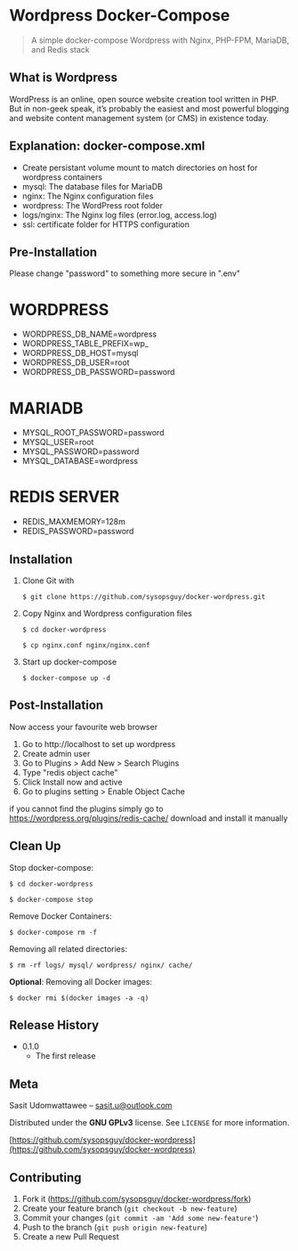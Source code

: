 # Wordpress Docker-Compose

> A simple docker-compose Wordpress with Nginx, PHP-FPM, MariaDB, and Redis stack 

## What is Wordpress
WordPress is an online, open source website creation tool written in PHP. But in non-geek speak, it’s probably the easiest and most powerful blogging and website content management system (or CMS) in existence today.

## Explanation: docker-compose.xml

* Create persistant volume mount to match directories on host for wordpress containers
* mysql: The database files for MariaDB 
* nginx: The Nginx configuration files
* wordpress: The WordPress root folder
* logs/nginx: The Nginx log files (error.log, access.log)
* ssl: certificate folder for HTTPS configuration

## Pre-Installation
Please change "password" to something more secure in ".env"

# WORDPRESS
* WORDPRESS_DB_NAME=wordpress
* WORDPRESS_TABLE_PREFIX=wp_
* WORDPRESS_DB_HOST=mysql
* WORDPRESS_DB_USER=root
* WORDPRESS_DB_PASSWORD=password

# MARIADB
* MYSQL_ROOT_PASSWORD=password
* MYSQL_USER=root
* MYSQL_PASSWORD=password
* MYSQL_DATABASE=wordpress

# REDIS SERVER
* REDIS_MAXMEMORY=128m
* REDIS_PASSWORD=password

## Installation

1. Clone Git with

    ```$ git clone https://github.com/sysopsguy/docker-wordpress.git```

2. Copy Nginx and Wordpress configuration files

    ```$ cd docker-wordpress```

    ```$ cp nginx.conf nginx/nginx.conf```

3. Start up docker-compose

    ```$ docker-compose up -d```

## Post-Installation
Now access your favourite web browser 

1. Go to http://localhost to set up wordpress 
2. Create admin user
3. Go to Plugins > Add New > Search Plugins
4. Type "redis object cache"
5. Click Install now and active
6. Go to plugins setting > Enable Object Cache

if you cannot find the plugins simply go to https://wordpress.org/plugins/redis-cache/ download and install it manually

## Clean Up

Stop docker-compose:

  ```$ cd docker-wordpress```

  ```$ docker-compose stop```

Remove Docker Containers:

  ```$ docker-compose rm -f```

Removing all related directories:

 ```$ rm -rf logs/ mysql/ wordpress/ nginx/ cache/```

**Optional**: Removing all Docker images:

 ```$ docker rmi $(docker images -a -q)```

## Release History

* 0.1.0
    * The first release

## Meta

Sasit Udomwattawee – sasit.u@outlook.com

Distributed under the **GNU GPLv3** license. See ``LICENSE`` for more information.

[https://github.com/sysopsguy/docker-wordpress](https://github.com/sysopsguy/docker-wordpress)

## Contributing

1. Fork it (<https://github.com/sysopsguy/docker-wordpress/fork>)
2. Create your feature branch (`git checkout -b new-feature`)
3. Commit your changes (`git commit -am 'Add some new-feature'`)
4. Push to the branch (`git push origin new-feature`)
5. Create a new Pull Request